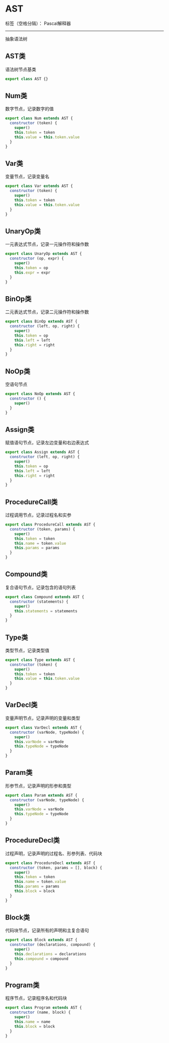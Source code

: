 # AST

标签（空格分隔）： Pascal解释器

---

抽象语法树

## AST类

语法树节点基类

```javascript
export class AST {}
```

## Num类

数字节点，记录数字的值

```javascript
export class Num extends AST {
  constructor (token) {
    super()
    this.token = token
    this.value = this.token.value
  }
}
```

## Var类

变量节点，记录变量名

```javascript
export class Var extends AST {
  constructor (token) {
    super()
    this.token = token
    this.value = this.token.value
  }
}
```

## UnaryOp类

一元表达式节点，记录一元操作符和操作数

```javascript
export class UnaryOp extends AST {
  constructor (op, expr) {
    super()
    this.token = op
    this.expr = expr
  }
}
```

## BinOp类

二元表达式节点，记录二元操作符和操作数

```javascript
export class BinOp extends AST {
  constructor (left, op, right) {
    super()
    this.token = op
    this.left = left
    this.right = right
  }
}
```

## NoOp类

空语句节点

```javascript
export class NoOp extends AST {
  constructor () {
    super()
  }
}
```

## Assign类

赋值语句节点，记录左边变量和右边表达式

```javascript
export class Assign extends AST {
  constructor (left, op, right) {
    super()
    this.token = op
    this.left = left
    this.right = right
  }
}
```

## ProcedureCall类

过程调用节点，记录过程名和实参

```javascript
export class ProcedureCall extends AST {
  constructor (token, params) {
    super()
    this.token = token
    this.name = token.value
    this.params = params
  }
}
```

## Compound类

复合语句节点，记录包含的语句列表

```javascript
export class Compound extends AST {
  constructor (statements) {
    super()
    this.statements = statements
  }
}
```

## Type类

类型节点，记录类型值

```javascript
export class Type extends AST {
  constructor (token) {
    super()
    this.token = token
    this.value = this.token.value
  }
}
```

## VarDecl类

变量声明节点，记录声明的变量和类型

```javascript
export class VarDecl extends AST {
  constructor (varNode, typeNode) {
    super()
    this.varNode = varNode
    this.typeNode = typeNode
  }
}
```

## Param类

形参节点，记录声明的形参和类型

```javascript
export class Param extends AST {
  constructor (varNode, typeNode) {
    super()
    this.varNode = varNode
    this.typeNode = typeNode
  }
}
```

## ProcedureDecl类

过程声明，记录声明的过程名、形参列表、代码块

```javascript
export class ProcedureDecl extends AST {
  constructor (token, params = [], block) {
    super()
    this.token = token
    this.name = token.value
    this.params = params
    this.block = block
  }
}
```

## Block类

代码块节点，记录所有的声明和主复合语句

```javascript
export class Block extends AST {
  constructor (declarations, compound) {
    super()
    this.declarations = declarations
    this.compound = compound
  }
}
```

## Program类

程序节点，记录程序名和代码块

```javascript
export class Program extends AST {
  constructor (name, block) {
    super()
    this.name = name
    this.block = block
  }
}
```
